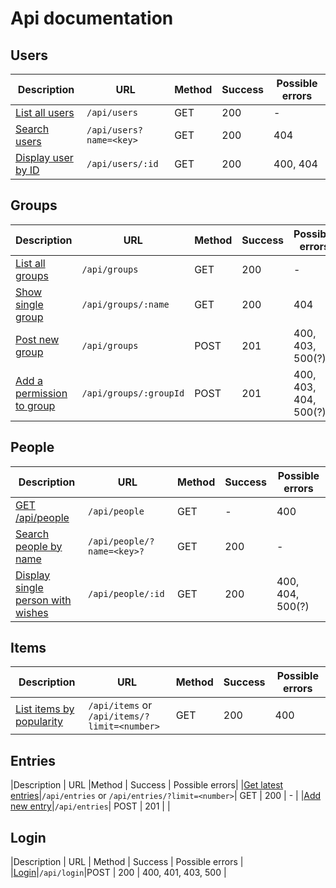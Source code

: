 # Api documentation

## Users

|Description |URL | Method | Success | Possible errors | 
|------------|----|--------|---------|-----------------|
|[List all users](API/users.md#list-all-users) | `/api/users` | GET | 200 | - |
|[Search users](API/users.md#search-users) | `/api/users?name=<key>` | GET | 200 | 404 |
|[Display user by ID](API/users.md#display-user-by-id) | `/api/users/:id` | GET | 200 | 400, 404 |

## Groups

|Description |URL       |Method         | Success | Possible errors |
|---------|----------|---------------| -------| -----------------|
|[List all groups](API/groups.md#list-all-groups)|`/api/groups` | GET       | 200 | -  |
|[Show single group](API/groups.md#show-single-group)|`/api/groups/:name`| GET | 200 | 404 |
|[Post new group](API/groups.md#post-new-group)|`/api/groups` | POST | 201 | 400, 403, 500(?) |
|[Add a permission to group](API/groups.md#add-a-permission-to-group) | `/api/groups/:groupId` | POST | 201 | 400, 403, 404, 500(?) |

## People

|Description | URL | Method | Success | Possible errors |
|------------|-----|--------|---------|-----------------|
|[GET /api/people](API/people.md#get-base)|`/api/people`|GET | - | 400 |
|[Search people by name](API/people.md#search-people-by-name) | `/api/people/?name=<key>?` | GET | 200 | - |
|[Display single person with wishes](API/people.md#display-single-person-with-wishes) | `/api/people/:id` | GET | 200 | 400, 404, 500(?) |

## Items

|Description|URL |Method | Success | Possible errors |
|-----------|----|-------|---------|-----------------|
|[List items by popularity](API/items.md#list-items-by-popularity)|`/api/items` or `/api/items/?limit=<number>`|GET | 200 | 400 |

## Entries

|Description | URL |Method | Success | Possible errors|
|[Get latest entries](API/entries.md#get-latest-entries)|`/api/entries` or `/api/entries/?limit=<number>`| GET | 200 | - |
|[Add new entry](API/entries.md#add-new-entry)|`/api/entries`| POST | 201 | |

## Login

|Description | URL | Method | Success | Possible errors |
|[Login](API/login.md#login)|`/api/login`|POST | 200 | 400, 401, 403, 500 |
